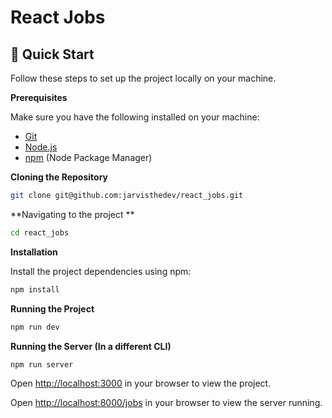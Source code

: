 # React Jobs

## 🤸 Quick Start

Follow these steps to set up the project locally on your machine.

**Prerequisites**

Make sure you have the following installed on your machine:

- [Git](https://git-scm.com/)
- [Node.js](https://nodejs.org/en)
- [npm](https://www.npmjs.com/) (Node Package Manager)

**Cloning the Repository**

```bash
git clone git@github.com:jarvisthedev/react_jobs.git
```

**Navigating to the project **

```bash
cd react_jobs
```

**Installation**

Install the project dependencies using npm:

```bash
npm install
```

**Running the Project**

```bash
npm run dev
```

**Running the Server (In a different CLI)**

```bash
npm run server
```

Open [http://localhost:3000](http://localhost:3000) in your browser to view the project.

Open [http://localhost:8000/jobs](http://localhost:8000/jobs) in your browser to view the server running.
